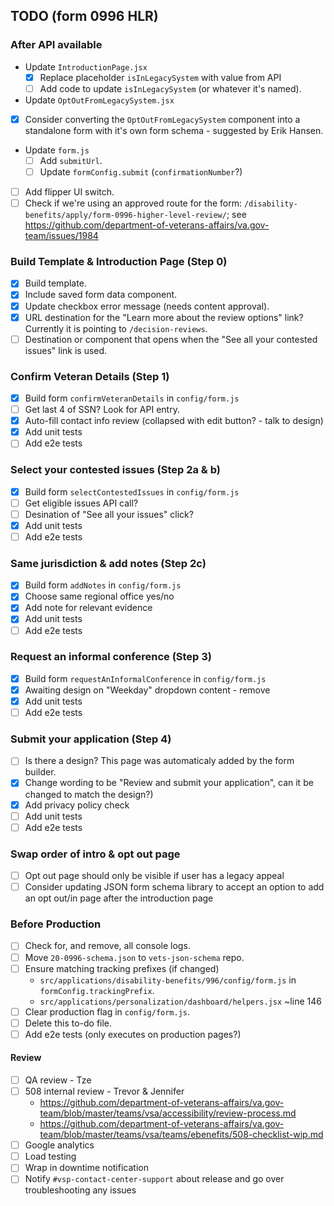 ## TODO (form 0996 HLR)

### After API available

- Update `IntroductionPage.jsx`
  - [x] Replace placeholder `isInLegacySystem` with value from API
  - [ ] Add code to update `isInLegacySystem` (or whatever it's named).
-  Update `OptOutFromLegacySystem.jsx`
  - [x] Consider converting the `OptOutFromLegacySystem` component into a
        standalone form with it's own form schema - suggested by Erik Hansen.
- Update `form.js`
  - [ ] Add `submitUrl`.
  - [ ] Update `formConfig.submit` (`confirmationNumber`?)
- [ ] Add flipper UI switch.
- [ ] Check if we're using an approved route for the form:
  `/disability-benefits/apply/form-0996-higher-level-review/`; see
  https://github.com/department-of-veterans-affairs/va.gov-team/issues/1984

### Build Template & Introduction Page (Step 0)

- [x] Build template.
- [x] Include saved form data component.
- [x] Update checkbox error message (needs content approval).
- [x] URL destination for the "Learn more about the review options" link?
      Currently it is pointing to `/decision-reviews`.
- [ ] Destination or component that opens when the "See all your contested
      issues" link is used.

### Confirm Veteran Details (Step 1)

- [x] Build form `confirmVeteranDetails` in `config/form.js`
- [ ] Get last 4 of SSN? Look for API entry.
- [x] Auto-fill contact info review (collapsed with edit button? - talk to design)
- [x] Add unit tests
- [ ] Add e2e tests

### Select your contested issues (Step 2a & b)

- [x] Build form `selectContestedIssues` in `config/form.js`
- [ ] Get eligible issues API call?
- [ ] Desination of "See all your issues" click?
- [x] Add unit tests
- [ ] Add e2e tests

### Same jurisdiction & add notes (Step 2c)

- [x] Build form `addNotes` in `config/form.js`
- [x] Choose same regional office yes/no
- [x] Add note for relevant evidence
- [x] Add unit tests
- [ ] Add e2e tests

### Request an informal conference (Step 3)

- [x] Build form `requestAnInformalConference` in `config/form.js`
- [x] Awaiting design on "Weekday" dropdown content - remove
- [x] Add unit tests
- [ ] Add e2e tests

### Submit your application (Step 4)

- [ ] Is there a design? This page was automaticaly added by the form builder.
- [x] Change wording to be "Review and submit your
      application", can it be changed to match the design?)
- [x] Add privacy policy check
- [ ] Add unit tests
- [ ] Add e2e tests

### Swap order of intro & opt out page

- [ ] Opt out page should only be visible if user has a legacy appeal
- [ ] Consider updating JSON form schema library to accept an option to add an
      opt out/in page after the introduction page

### Before Production
- [ ] Check for, and remove, all console logs.
- [ ] Move `20-0996-schema.json` to `vets-json-schema` repo.
- [ ] Ensure matching tracking prefixes (if changed)
  - `src/applications/disability-benefits/996/config/form.js` in `formConfig.trackingPrefix`.
  - `src/applications/personalization/dashboard/helpers.jsx` ~line 146
- [ ] Clear production flag in `config/form.js`.
- [ ] Delete this to-do file.
- [ ] Add e2e tests (only executes on production pages?)

#### Review
- [ ] QA review - Tze
- [ ] 508 internal review - Trevor & Jennifer
  - https://github.com/department-of-veterans-affairs/va.gov-team/blob/master/teams/vsa/accessibility/review-process.md
  - https://github.com/department-of-veterans-affairs/va.gov-team/blob/master/teams/vsa/teams/ebenefits/508-checklist-wip.md
- [ ] Google analytics
- [ ] Load testing
- [ ] Wrap in downtime notification
- [ ] Notify `#vsp-contact-center-support` about release and go over
      troubleshooting any issues
